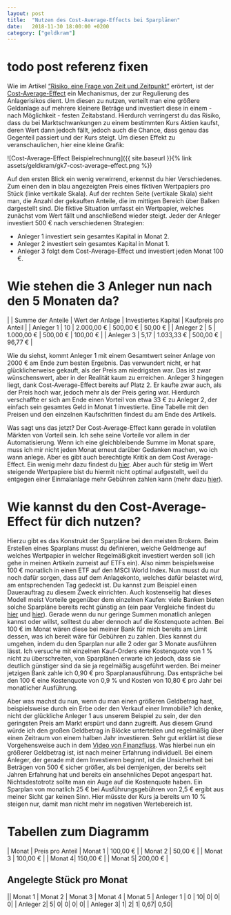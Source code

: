 ```yaml
---
layout: post
title:  "Nutzen des Cost-Average-Effects bei Sparplänen"
date:   2018-11-30 18:00:00 +0200
category: ["geldkram"]
---
```


# todo post referenz fixen

Wie im Artikel [“Risiko, eine Frage von Zeit und Zeitpunkt”](https://geldkram.blogspot.com/2018/09/risiko-eine-frage-von-zeit-und-zeitpunkt.html) erörtert, ist der [Cost-Average-Effect](https://de.wikipedia.org/wiki/Durchschnittskosteneffekt) ein Mechanismus, der zur Regulierung des Anlagerisikos dient. Um diesen zu nutzen, verteilt man eine größere Geldanlage auf mehrere kleinere Beträge und investiert diese in einem - nach Möglichkeit - festen Zeitabstand. Hierdurch verringerst du das Risiko, dass du bei Marktschwankungen zu einem bestimmten Kurs Aktien kaufst, deren Wert dann jedoch fällt, jedoch auch die Chance, dass genau das Gegenteil passiert und der Kurs steigt. Um diesen Effekt zu veranschaulichen, hier eine kleine Grafik:

![Cost-Average-Effect Beispielrechnung]({{ site.baseurl }}{% link assets/geldkram/gk7-cost-average-effect.png %})

Auf den ersten Blick ein wenig verwirrend, erkennst du hier Verschiedenes. Zum einen den in blau angezeigten Preis eines fiktiven Wertpapiers pro Stück (linke vertikale Skala). Auf der rechten Seite (vertikale Skala) sieht man, die Anzahl der gekauften Anteile, die im mittigen Bereich über Balken dargestellt sind. Die fiktive Situation umfasst ein Wertpapier, welches zunächst vom Wert fällt und anschließend wieder steigt. Jeder der Anleger investiert 500 € nach verschiedenen Strategien:
* Anleger 1 investiert sein gesamtes Kapital in Monat 2.
* Anleger 2 investiert sein gesamtes Kapital in Monat 1.
* Anleger 3 folgt dem Cost-Average-Effect und investiert jeden Monat 100 €.

# Wie stehen die 3 Anleger nun nach den 5 Monaten da?

| | Summe der Anteile | Wert der Anlage | Investiertes Kapital | Kaufpreis pro Anteil | 
| Anleger 1 | 10 | 2.000,00 € | 500,00 € | 50,00 € | 
| Anleger 2 | 5 | 1.000,00 € | 500,00 € | 100,00 € | 
| Anleger 3 | 5,17 | 1.033,33 € | 500,00 € | 96,77 € | 

Wie du siehst, kommt Anleger 1 mit einem Gesamtwert seiner Anlage von 2000 € am Ende zum besten Ergebnis. Das verwundert nicht, er hat glücklicherweise gekauft, als der Preis am niedrigsten war. Das ist zwar wünschenswert, aber in der Realität kaum zu erreichen. Anleger 3 hingegen liegt, dank Cost-Average-Effect bereits auf Platz 2. Er kaufte zwar auch, als der Preis hoch war, jedoch mehr als der Preis gering war. Hierdurch verschaffte er sich am Ende einen Vorteil von etwa 33 € zu Anleger 2, der einfach sein gesamtes Geld in Monat 1 investierte. Eine Tabelle mit den Preisen und den einzelnen Kaufschritten findest du am Ende des Artikels.

Was sagt uns das jetzt? Der Cost-Average-Effect kann gerade in volatilen Märkten von Vorteil sein. Ich sehe seine Vorteile vor allem in der Automatisierung. Wenn ich eine gleichbleibende Summe im Monat spare, muss ich mir nicht jeden Monat erneut darüber Gedanken machen, wo ich wann anlege. Aber es gibt auch berechtigte Kritik an dem Cost Average-Effect. Ein wenig mehr dazu findest du [hier](https://www.wiwo.de/finanzen/boerse/cost-averaging-ein-effekt-verpufft-an-der-realitaet/8906392.html ). Aber auch für stetig im Wert steigende Wertpapiere bist du hiermit nicht optimal aufgestellt, weil du entgegen einer Einmalanlage mehr Gebühren zahlen kann (mehr dazu [hier](https://www.youtube.com/watch?v=MbI6wEMHmJA&t=1s)).

# Wie kannst du den Cost-Average-Effect für dich nutzen?

Hierzu gibt es das Konstrukt der Sparpläne bei den meisten Brokern. Beim Erstellen eines Sparplans musst du definieren, welche Geldmenge auf welches Wertpapier in welcher Regelmäßigkeit investiert werden soll (ich gehe in meinen Artikeln  zumeist auf ETFs ein).
Also nimm beispielsweise 100 € monatlich in einen ETF auf den MSCI World Index. Nun musst du nur noch dafür sorgen, dass auf dem Anlagekonto, welches dafür belastet wird, am entsprechenden Tag gedeckt ist. Du kannst zum Beispiel einen Dauerauftrag zu diesem Zweck einrichten. Auch kostenseitig hat dieses Modell meist Vorteile gegenüber dem einzelnen Kaufen: viele Banken bieten solche Sparpläne bereits recht günstig an (ein paar Vergleiche findest du [hier](https://www.justetf.com/de/etf-sparplan/sparplan-vergleich.html) und [hier](https://www.extra-funds.de/vorsorgen-mit-etfs/etf-sparplan/)). Gerade wenn du nur geringe Summen monatlich anlegen kannst oder willst, solltest du aber dennoch auf die Kostenquote achten. Bei 100 € im Monat wären diese bei meiner Bank für mich bereits am Limit dessen, was ich bereit wäre für Gebühren zu zahlen. Dies kannst du umgehen, indem du den Sparplan nur alle 2 oder gar 3 Monate ausführen lässt. Ich versuche mit einzelnen Kauf-Orders eine Kostenquote von 1 % nicht zu überschreiten, von Sparplänen erwarte ich jedoch, dass sie deutlich günstiger sind da sie ja regelmäßig ausgeführt werden. Bei meiner jetzigen Bank zahle ich 0,90 € pro Sparplanausführung. Das entspräche bei den 100 € eine Kostenquote von 0,9 % und Kosten von 10,80 € pro Jahr bei monatlicher Ausführung. 

Aber was machst du nun, wenn du man einen größeren Geldbetrag hast, beispielsweise durch ein Erbe oder den Verkauf einer Immobilie? Ich denke, nicht der glückliche Anleger 1 aus unserem Beispiel zu sein, der den geringsten Preis am Markt erspürt und dann zugreift. Aus diesem Grund würde ich den großen Geldbetrag in Blöcke unterteilen und regelmäßig über einen Zeitraum von einem halben Jahr investieren. Sehr gut erklärt ist diese Vorgehensweise  auch in dem [Video von Finanzfluss](https://www.youtube.com/watch?v=v_789nxM6VA). Was hierbei nun ein größerer Geldbetrag ist, ist nach meiner Erfahrung individuell. Bei einem Anleger, der gerade mit dem Investieren beginnt, ist die Unsicherheit bei Beträgen von 500 € sicher größer, als bei demjenigen, der bereits seit Jahren Erfahrung hat und bereits ein ansehnliches Depot angespart hat. Nichtsdestotrotz sollte man ein Auge auf die Kostenquote haben. Ein Sparplan von monatlich 25 € bei Ausführungsgebühren von 2,5 € ergibt aus meiner Sicht gar keinen Sinn. Hier müsste der Kurs ja bereits um 10 % steigen nur, damit man nicht mehr im negativen Wertebereich ist.


# Tabellen zum Diagramm


| Monat | Preis pro Anteil 
| Monat 1 | 100,00 € |
| Monat 2 | 50,00 € |
| Monat 3 | 100,00 € |
| Monat 4| 150,00 € |
| Monat 5| 200,00 € |

## Angelegte Stück pro Monat

|| Monat 1 | Monat 2 | Monat 3 | Monat 4 | Monat 5
| Anleger 1 | 0 | 10| 0| 0| 0|
| Anleger 2| 5| 0| 0| 0| 0|
| Anleger 3| 1| 2| 1| 0,67| 0,50| 